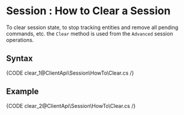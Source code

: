 # Session : How to Clear a Session

To clear session state, to stop tracking entities and remove all pending commands, etc. the `Clear` method is used from the `Advanced` session operations.

## Syntax

{CODE clear_1@ClientApi\Session\HowTo\Clear.cs /}

## Example

{CODE clear_2@ClientApi\Session\HowTo\Clear.cs /}
